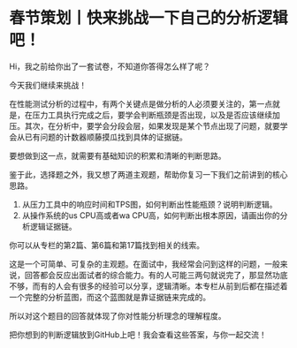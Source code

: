 # 春节策划丨快来挑战一下自己的分析逻辑吧！
Hi，我之前给你出了一套试卷，不知道你答得怎么样了呢？

今天我们继续来挑战！

在性能测试分析的过程中，有两个关键点是做分析的人必须要关注的，第一点就是，在压力工具执行完成之后，要学会判断瓶颈是否出现，以及是否应该继续加压。其次，在分析中，要学会分段会层，如果发现是某个节点出现了问题，就要学会从已有问题的计数器顺藤摸瓜找到具体的证据链。

要想做到这一点，就需要有基础知识的积累和清晰的判断思路。

鉴于此，选择题之外，我又想了两道主观题，帮助你复习一下我们之前讲到的核心思路。

1. 从压力工具中的响应时间和TPS图，如何判断出性能瓶颈？说明判断逻辑。
2. 从操作系统的us CPU高或者wa CPU高，如何判断出根本原因，请画出你的分析逻辑证据链。

你可以从专栏的第2篇、第6篇和第17篇找到相关的线索。

这是一个可简单、可复杂的主观题。在面试中，我经常会问到这样的问题，一般来说，回答都会反应出面试者的综合能力。有的人可能三两句就说完了，那显然功底不够，而有的人会有很多的经验可以分享，逻辑清晰。本专栏从前到后都在描述着一个完整的分析蓝图，而这个蓝图就是靠证据链来完成的。

所以对这个题目的回答就体现了你对性能分析理念的理解程度。

把你想到的判断逻辑放到GitHub上吧！我会查看这些答案，与你一起交流！